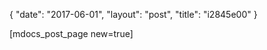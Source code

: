 {
   "date": "2017-06-01",
   "layout": "post",
   "title": "i2845e00"
}

[mdocs_post_page new=true]